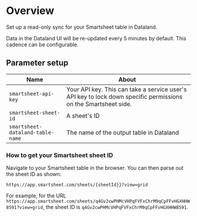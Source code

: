 # Overview

Set up a read-only sync for your Smartsheet table in Dataland.

Data in the Dataland UI will be re-updated every 5 minutes by default. This cadence can be configurable.

## Parameter setup

| Name                             | About                                                                                                          |
| -------------------------------- | -------------------------------------------------------------------------------------------------------------- |
| `smartsheet-api-key`             | Your API key. This can take a service user's API key to lock down specific permissions on the Smartsheet side. |
| `smartsheet-sheet-id`            | A sheet's ID                                                                                                   |
| `smartsheet-dataland-table-name` | The name of the output table in Dataland                                                                       |

### How to get your Smartsheet sheet ID

Navigate to your Smartsheet table in the browser. You can then parse out the sheet ID as shown:

`https://app.smartsheet.com/sheets/{sheetId}}?view=grid`

For example, for the URL `https://app.smartsheet.com/sheets/q4Gv2cwPHMcVHPqFVFxChrM9qCpFFvHGXHHW8591?view=grid`, the sheet ID is `q4Gv2cwPHMcVHPqFVFxChrM9qCpFFvHGXHHW8591`.
